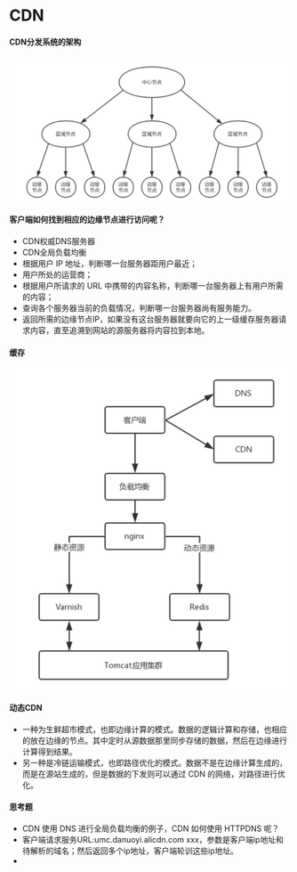 # CDN
#### CDN分发系统的架构
 ![](media/15440869353835/15440870012687.jpg)

#### 客户端如何找到相应的边缘节点进行访问呢？
* CDN权威DNS服务器
* CDN全局负载均衡
* 根据用户 IP 地址，判断哪一台服务器距用户最近；
* 用户所处的运营商；
* 根据用户所请求的 URL 中携带的内容名称，判断哪一台服务器上有用户所需的内容；
* 查询各个服务器当前的负载情况，判断哪一台服务器尚有服务能力。
* 返回所需的边缘节点IP，如果没有这台服务器就要向它的上一级缓存服务器请求内容，直至追溯到网站的源服务器将内容拉到本地。

#### 缓存
![](media/15440869353835/15440876431440.jpg)

#### 动态CDN
* 一种为生鲜超市模式，也即边缘计算的模式。数据的逻辑计算和存储，也相应的放在边缘的节点。其中定时从源数据那里同步存储的数据，然后在边缘进行计算得到结果。
* 另一种是冷链运输模式，也即路径优化的模式。数据不是在边缘计算生成的，而是在源站生成的，但是数据的下发则可以通过 CDN 的网络，对路径进行优化。

#### 思考题
* CDN 使用 DNS 进行全局负载均衡的例子，CDN 如何使用 HTTPDNS 呢？
* 客户端请求服务URL:umc.danuoyi.alicdn.com xxx，参数是客户端ip地址和待解析的域名；然后返回多个ip地址，客户端轮训这些ip地址。
* 
